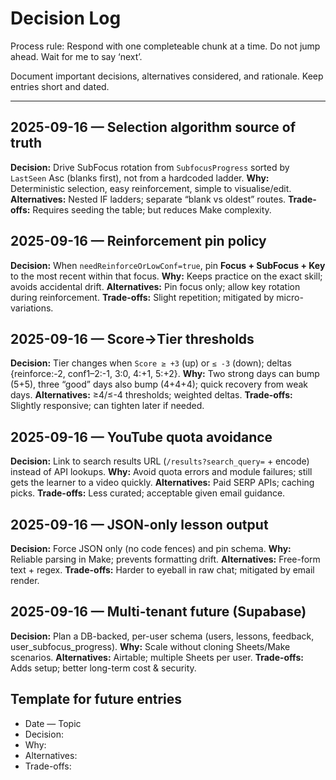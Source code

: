 # Decision Log

Process rule: Respond with one completeable chunk at a time. Do not jump ahead. Wait for me to say ‘next’.

Document important decisions, alternatives considered, and rationale. Keep entries short and dated.

---

## 2025-09-16 — Selection algorithm source of truth
**Decision:** Drive SubFocus rotation from `SubfocusProgress` sorted by `LastSeen` Asc (blanks first), not from a hardcoded ladder.
**Why:** Deterministic selection, easy reinforcement, simple to visualise/edit.
**Alternatives:** Nested IF ladders; separate “blank vs oldest” routes.
**Trade-offs:** Requires seeding the table; but reduces Make complexity.

## 2025-09-16 — Reinforcement pin policy
**Decision:** When `needReinforceOrLowConf=true`, pin **Focus + SubFocus + Key** to the most recent within that focus.
**Why:** Keeps practice on the exact skill; avoids accidental drift.
**Alternatives:** Pin focus only; allow key rotation during reinforcement.
**Trade-offs:** Slight repetition; mitigated by micro-variations.

## 2025-09-16 — Score→Tier thresholds
**Decision:** Tier changes when `Score ≥ +3` (up) or `≤ -3` (down); deltas {reinforce:-2, conf1–2:-1, 3:0, 4:+1, 5:+2}.
**Why:** Two strong days can bump (5+5), three “good” days also bump (4+4+4); quick recovery from weak days.
**Alternatives:** ≥4/≤-4 thresholds; weighted deltas.
**Trade-offs:** Slightly responsive; can tighten later if needed.

## 2025-09-16 — YouTube quota avoidance
**Decision:** Link to search results URL (`/results?search_query=` + encode) instead of API lookups.
**Why:** Avoid quota errors and module failures; still gets the learner to a video quickly.
**Alternatives:** Paid SERP APIs; caching picks.
**Trade-offs:** Less curated; acceptable given email guidance.

## 2025-09-16 — JSON-only lesson output
**Decision:** Force JSON only (no code fences) and pin schema.
**Why:** Reliable parsing in Make; prevents formatting drift.
**Alternatives:** Free-form text + regex.
**Trade-offs:** Harder to eyeball in raw chat; mitigated by email render.

## 2025-09-16 — Multi-tenant future (Supabase)
**Decision:** Plan a DB-backed, per-user schema (users, lessons, feedback, user_subfocus_progress).
**Why:** Scale without cloning Sheets/Make scenarios.
**Alternatives:** Airtable; multiple Sheets per user.
**Trade-offs:** Adds setup; better long-term cost & security.

## Template for future entries
- Date — Topic
- Decision:
- Why:
- Alternatives:
- Trade-offs:
